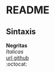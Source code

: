 README    
===     
<!-- comentario -->    
Sintaxis     
---    
**Negritas**    
*Italicas*    
[url github](https://github.com/Leo2900/RepoPrueba.git)    
:octocat:    
